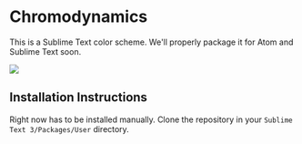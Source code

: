 # Chromodynamics

This is a Sublime Text color scheme.  We'll properly package
it for Atom and Sublime Text soon.

![](https://magicstack.github.io/MagicPython/example.png)


## Installation Instructions

Right now has to be installed manually.  Clone the repository
in your `Sublime Text 3/Packages/User` directory.
